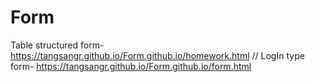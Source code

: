 # Form
Table structured form- https://tangsangr.github.io/Form.github.io/homework.html
//
LogIn type form- https://tangsangr.github.io/Form.github.io/form.html
